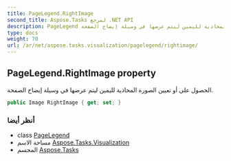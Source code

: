 ```yaml
---
title: PageLegend.RightImage
second_title: Aspose.Tasks لمرجع .NET API
description: PageLegend ملكية. الحصول على أو تعيين الصورة المحاذية لليمين ليتم عرضها في وسيلة إيضاح الصفحة.
type: docs
weight: 70
url: /ar/net/aspose.tasks.visualization/pagelegend/rightimage/
---
```

## PageLegend.RightImage property

الحصول على أو تعيين الصورة المحاذية لليمين ليتم عرضها في وسيلة إيضاح الصفحة.

```csharp
public Image RightImage { get; set; }
```

### أنظر أيضا

* class [PageLegend](../)
* مساحة الاسم [Aspose.Tasks.Visualization](../../pagelegend/)
* المجسم [Aspose.Tasks](../../../)


